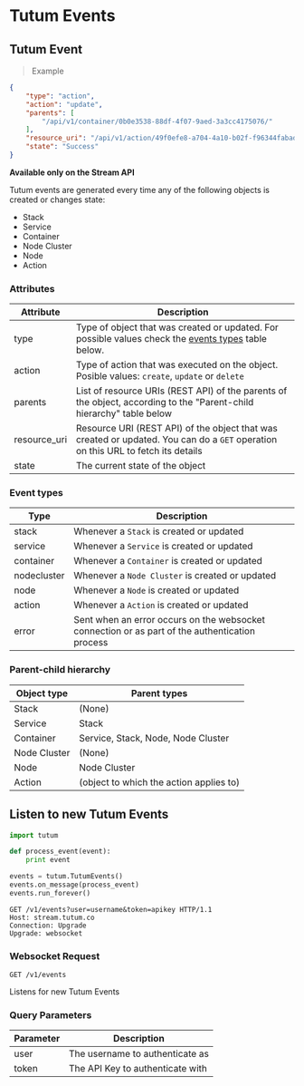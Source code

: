 # Tutum Events

## Tutum Event

> Example

```json
{
	"type": "action",
	"action": "update",
	"parents": [
		"/api/v1/container/0b0e3538-88df-4f07-9aed-3a3cc4175076/"
	],
	"resource_uri": "/api/v1/action/49f0efe8-a704-4a10-b02f-f96344fabadd/",
	"state": "Success"
}
```

__Available only on the Stream API__

Tutum events are generated every time any of the following objects is created or changes state:

* Stack
* Service
* Container
* Node Cluster
* Node
* Action


### Attributes

Attribute | Description
--------- | -----------
type | Type of object that was created or updated. For possible values check the [events types](#event-types) table below.
action | Type of action that was executed on the object. Posible values: `create`, `update` or `delete`
parents | List of resource URIs (REST API) of the parents of the object, according to the "Parent-child hierarchy" table below
resource_uri | Resource URI (REST API) of the object that was created or updated. You can do a `GET` operation on this URL to fetch its details
state | The current state of the object


### Event types

Type | Description
---- | -----------
stack | Whenever a `Stack` is created or updated
service | Whenever a `Service` is created or updated
container | Whenever a `Container` is created or updated
nodecluster | Whenever a `Node Cluster` is created or updated
node | Whenever a `Node` is created or updated
action | Whenever a `Action` is created or updated
error | Sent when an error occurs on the websocket connection or as part of the authentication process


### Parent-child hierarchy

Object type | Parent types
----------- | ------------
Stack | (None)
Service | Stack
Container | Service, Stack, Node, Node Cluster
Node Cluster | (None)
Node | Node Cluster
Action | (object to which the action applies to)


## Listen to new Tutum Events

```python
import tutum

def process_event(event):
    print event

events = tutum.TutumEvents()
events.on_message(process_event)
events.run_forever()
```

```http
GET /v1/events?user=username&token=apikey HTTP/1.1
Host: stream.tutum.co
Connection: Upgrade
Upgrade: websocket
```


### Websocket Request

`GET /v1/events`

Listens for new Tutum Events

### Query Parameters

Parameter | Description
--------- | ----------- 
user | The username to authenticate as
token | The API Key to authenticate with

